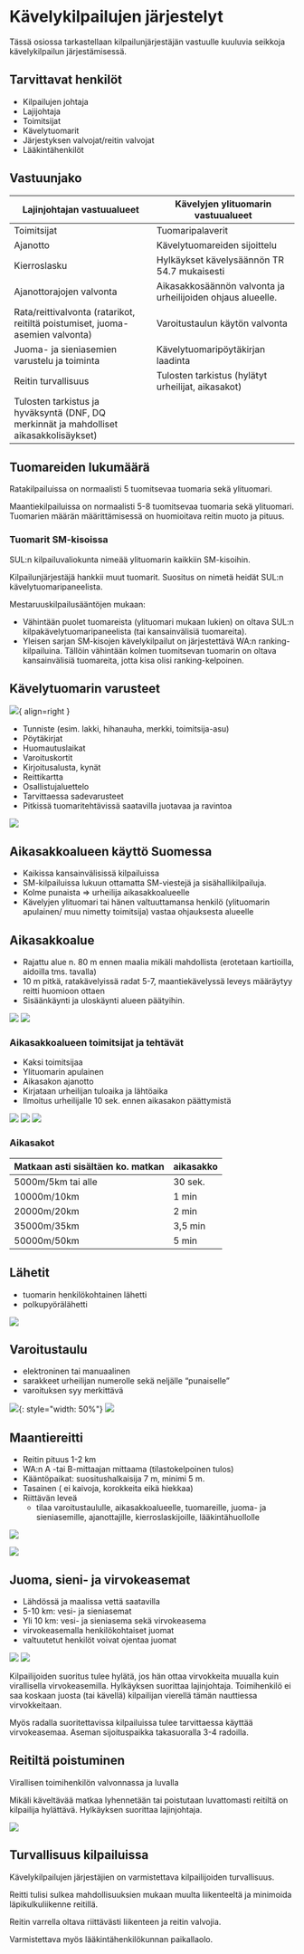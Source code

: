 # Kävelykilpailujen järjestelyt

Tässä osiossa tarkastellaan kilpailunjärjestäjän vastuulle kuuluvia seikkoja kävelykilpailun järjestämisessä. 

## Tarvittavat henkilöt

- Kilpailujen johtaja
- Lajijohtaja
- Toimitsijat
- Kävelytuomarit
- Järjestyksen valvojat/reitin valvojat
- Lääkintähenkilöt

## Vastuunjako

| Lajinjohtajan vastuualueet                                                             | Kävelyjen ylituomarin vastuualueet                          |
| -------------------------------------------------------------------------------------- | ----------------------------------------------------------- |
| Toimitsijat                                                                            | Tuomaripalaverit                                            |
| Ajanotto                                                                               | Kävelytuomareiden sijoittelu                                |
| Kierroslasku                                                                           | Hylkäykset kävelysäännön TR 54.7 mukaisesti                 |
| Ajanottorajojen valvonta                                                               | Aikasakkosäännön valvonta ja urheilijoiden ohjaus alueelle. |
| Rata/reittivalvonta (ratarikot, reitiltä poistumiset, juoma-asemien valvonta)          | Varoitustaulun käytön valvonta                              |
| Juoma- ja sieniasemien varustelu ja toiminta                                           | Kävelytuomaripöytäkirjan laadinta                           |
| Reitin turvallisuus                                                                    | Tulosten tarkistus (hylätyt urheilijat, aikasakot)          |
| Tulosten tarkistus ja hyväksyntä (DNF, DQ merkinnät ja mahdolliset aikasakkolisäykset) |                                                             |

## Tuomareiden lukumäärä

Ratakilpailuissa on normaalisti 5 tuomitsevaa tuomaria sekä ylituomari.

Maantiekilpailuissa on normaalisti 5-8 tuomitsevaa tuomaria sekä ylituomari. Tuomarien määrän määrittämisessä on huomioitava reitin muoto ja pituus. 

### Tuomarit SM-kisoissa

SUL:n kilpailuvaliokunta nimeää ylituomarin kaikkiin SM-kisoihin. 

Kilpailunjärjestäjä hankkii muut tuomarit. Suositus on nimetä heidät SUL:n kävelytuomaripaneelista. 

Mestaruuskilpailusääntöjen mukaan:

- Vähintään puolet tuomareista (ylituomari mukaan lukien) on oltava SUL:n kilpakävelytuomaripaneelista (tai kansainvälisiä tuomareita).
- Yleisen sarjan SM-kisojen kävelykilpailut on järjestettävä WA:n ranking-kilpailuina. Tällöin vähintään kolmen tuomitsevan tuomarin on oltava kansainvälisiä tuomareita, jotta kisa olisi ranking-kelpoinen. 
 
## Kävelytuomarin varusteet

![](./img/tuomarin_hihanauha.png){ align=right }

- Tunniste (esim. lakki, hihanauha, merkki, toimitsija-asu)
- Pöytäkirjat
- Huomautuslaikat
- Varoituskortit
- Kirjoitusalusta, kynät
- Reittikartta
- Osallistujaluettelo
- Tarvittaessa sadevarusteet 
- Pitkissä tuomaritehtävissä saatavilla juotavaa ja ravintoa

![](./img/tuomarivalineet.jpg)

## Aikasakkoalueen käyttö Suomessa

- Kaikissa kansainvälisissä kilpailuissa
- SM-kilpailuissa lukuun ottamatta SM-viestejä ja sisähallikilpailuja.
- Kolme punaista => urheilija aikasakkoalueelle
- Kävelyjen ylituomari tai hänen valtuuttamansa henkilö (ylituomarin apulainen/ muu nimetty toimitsija) vastaa ohjauksesta alueelle

## Aikasakkoalue

- Rajattu alue n. 80 m ennen maalia mikäli mahdollista (erotetaan kartioilla, aidoilla tms. tavalla)
- 10 m pitkä, ratakävelyissä radat 5-7, maantiekävelyssä leveys määräytyy reitti huomioon ottaen
- Sisäänkäynti ja uloskäynti alueen päätyihin.

![](./img/aikasakkoalue_radalla.png)
![](./img/aikasakkoalue_maantiella.png)

### Aikasakkoalueen toimitsijat ja tehtävät

- Kaksi toimitsijaa
- Ylituomarin apulainen
- Aikasakon ajanotto
- Kirjataan urheilijan tuloaika ja lähtöaika
- Ilmoitus urheilijalle 10 sek. ennen aikasakon päättymistä

![](./img/aikasakkoalue_ohjaus.png)
![](./img/aikasakkoalue_tulo.png)
![](./img/aikasakkoalue_lahto.png)

### Aikasakot

| Matkaan asti sisältäen ko. matkan | aikasakko |
| --------------------------------- | --------- |
| 5000m/5km tai alle                | 30 sek.   |
| 10000m/10km                       | 1 min     |
| 20000m/20km                       | 2 min     |
| 35000m/35km                       | 3,5 min   |
| 50000m/50km                       | 5 min     |

## Lähetit

- tuomarin henkilökohtainen lähetti 
- polkupyörälähetti

![](./img/lahetti_polkupyora.png)

## Varoitustaulu

- elektroninen tai manuaalinen
- sarakkeet urheilijan numerolle sekä neljälle “punaiselle”
- varoituksen syy merkittävä

![](./img/varoitustaulu.jpg){: style="width: 50%"}
![](./img/varoitustaulu_elektroninen.jpg)

## Maantiereitti

- Reitin pituus 1-2 km
- WA:n A -tai B-mittaajan mittaama (tilastokelpoinen tulos)
- Kääntöpaikat: suositushalkaisija 7 m, minimi 5 m.
- Tasainen ( ei kaivoja, korokkeita eikä hiekkaa)
- Riittävän leveä 
    - tilaa varoitustaululle, aikasakkoalueelle, tuomareille, juoma- ja sieniasemille, ajanottajille, kierroslaskijoille, lääkintähuollolle

![](./img/reittisuunnitelma.png)

![](./img/kaantopaikka.jpg)

## Juoma, sieni- ja virvokeasemat

- Lähdössä ja maalissa vettä saatavilla
- 5-10 km: vesi- ja sieniasemat
- Yli 10 km: vesi- ja sieniasema sekä virvokeasema
- virvokeasemalla henkilökohtaiset juomat
- valtuutetut henkilöt voivat ojentaa juomat

![](./img/vesiasema.jpg)
![](./img/virvokeasema.jpg)

Kilpailijoiden suoritus tulee hylätä, jos hän ottaa virvokkeita muualla kuin virallisella virvokeasemilla.
Hylkäyksen suorittaa lajinjohtaja.
Toimihenkilö ei saa koskaan juosta (tai kävellä) kilpailijan vierellä tämän nauttiessa virvokkeitaan.

Myös radalla suoritettavissa kilpailuissa tulee tarvittaessa käyttää virvokeasemaa. Aseman sijoituspaikka takasuoralla 3-4 radoilla.

## Reitiltä poistuminen

Virallisen toimihenkilön valvonnassa ja  luvalla

Mikäli käveltävää matkaa lyhennetään tai poistutaan luvattomasti reitiltä on kilpailija hylättävä. Hylkäyksen suorittaa lajinjohtaja.

![](./img/bajamaja.jpg)

## Turvallisuus kilpailuissa

Kävelykilpailujen järjestäjien on varmistettava kilpailijoiden turvallisuus. 

Reitti tulisi sulkea mahdollisuuksien mukaan muulta liikenteeltä ja minimoida läpikulkuliikenne reitillä.

Reitin varrella oltava riittävästi liikenteen ja reitin valvojia.

Varmistettava myös lääkintähenkilökunnan paikallaolo.


